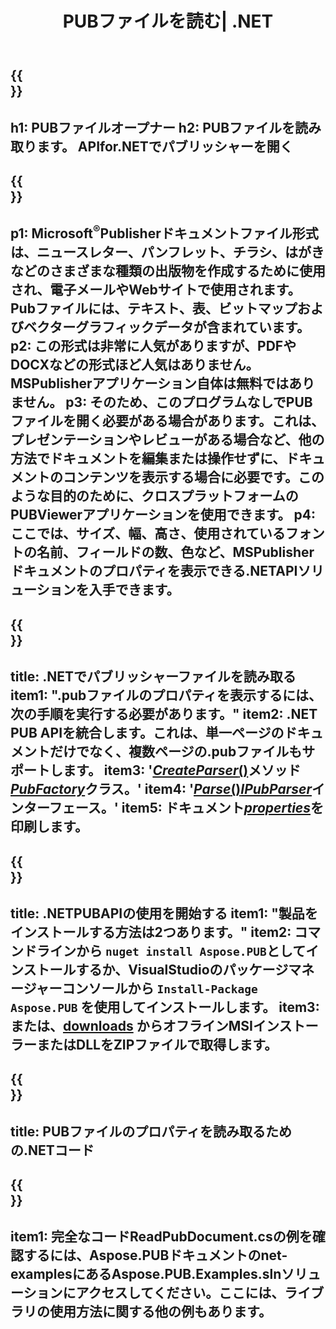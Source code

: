 ﻿---
translation: true
template: /_templates/reader-net.md
title: PUBファイルを読む| .NET
description: プログラムでPublisherファイルを開きます。 PUBプロパティを読み取るオンプレミスの.NETC＃APIソリューション。これを使用して、プロジェクトに統合します。
url: /net/read-pub-file/
metakeywords: pubファイル.netを開き、パブリッシャーファイルc＃を表示し、パブリッシャーファイルを読み取り、c＃のパブリッシャービューアー、pubフォーマットリーダー、pubファイルオープナー
family: pub
platformtag: net
---

{{<section banner>}}
---
h1: PUBファイルオープナー
h2: PUBファイルを読み取ります。 APIfor.NETでパブリッシャーを開く
---

{{<section overview>}}
---
p1: Microsoft<sup>®</sup>Publisherドキュメントファイル形式は、ニュースレター、パンフレット、チラシ、はがきなどのさまざまな種類の出版物を作成するために使用され、電子メールやWebサイトで使用されます。 Pubファイルには、テキスト、表、ビットマップおよびベクターグラフィックデータが含まれています。
p2: この形式は非常に人気がありますが、PDFやDOCXなどの形式ほど人気はありません。 MSPublisherアプリケーション自体は無料ではありません。
p3: そのため、このプログラムなしでPUBファイルを開く必要がある場合があります。これは、プレゼンテーションやレビューがある場合など、他の方法でドキュメントを編集または操作せずに、ドキュメントのコンテンツを表示する場合に必要です。このような目的のために、クロスプラットフォームのPUBViewerアプリケーションを使用できます。
p4: ここでは、サイズ、幅、高さ、使用されているフォントの名前、フィールドの数、色など、MSPublisherドキュメントのプロパティを表示できる.NETAPIソリューションを入手できます。
---

{{<section feature1>}}
---
title: .NETでパブリッシャーファイルを読み取る
item1: ".pubファイルのプロパティを表示するには、次の手順を実行する必要があります。"
item2: .NET PUB APIを統合します。これは、単一ページのドキュメントだけでなく、複数ページの.pubファイルもサポートします。
item3: '[*CreateParser*()](https://reference.aspose.com/pub/net/aspose.pub/pubfactory/methods/createparser/index)メソッド[*PubFactory*](https//reference.aspose.com/pub/net/aspose.pub/pubfactory)クラス。'
item4: '[*Parse*()](https://reference.aspose.com/pub/net/aspose.pub/ipubparser/methods/parse)[*IPubParser*](https//reference。aspose.com/pub/net/aspose.pub/ipubparser)インターフェース。'
item5: ドキュメント[*properties*](https://reference.aspose.com/pub/net/aspose.pub/document/#properties)を印刷します。
---

{{<section feature2>}}
---
title: .NETPUBAPIの使用を開始する
item1: "製品をインストールする方法は2つあります。"
item2: コマンドラインから ```nuget install Aspose.PUB```としてインストールするか、VisualStudioのパッケージマネージャーコンソールから ```Install-Package Aspose.PUB``` を使用してインストールします。
item3: または、[downloads](https://releases.aspose.com/pub/net/) からオフラインMSIインストーラーまたはDLLをZIPファイルで取得します。
---

{{<section codeexample>}}
---
title: PUBファイルのプロパティを読み取るための.NETコード
---

{{<section summary>}}
---
item1: 完全なコードReadPubDocument.csの例を確認するには、Aspose.PUBドキュメントのnet-examplesにあるAspose.PUB.Examples.slnソリューションにアクセスしてください。ここには、ライブラリの使用方法に関する他の例もあります。
---